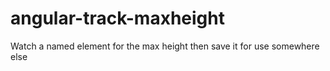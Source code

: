 # angular-track-maxheight
Watch a named element for the max height then save it for use somewhere else
